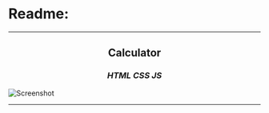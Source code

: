 # Readme:
 
---
 
<h2 align='center'>Calculator</h2>
<h3 quote align='center'><i>HTML CSS JS</i></h3 quote>

![Screenshot](https://github.com/younghosein/Calculator-using-HTML-CSS-JS/assets/83702864/bb82482c-a8f2-4105-a005-3114913893c0)

---
